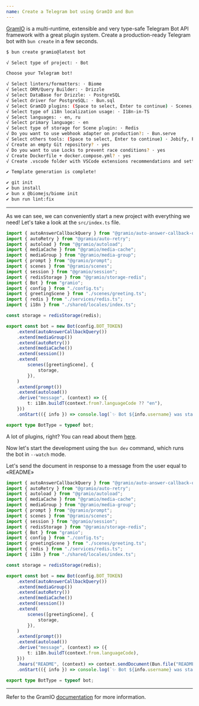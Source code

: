 ```yaml
---
name: Create a Telegram bot using GramIO and Bun
---
```


[GramIO](https://gramio.dev) is a multi-runtime, extensible and very type-safe Telegram Bot API framework with a great plugin system. Create a production-ready Telegram bot with `bun create` in a few seconds.

```sh
$ bun create gramio@latest bot

√ Select type of project: · Bot

Choose your Telegram bot!

√ Select linters/formatters: · Biome
√ Select ORM/Query Builder: · Drizzle
√ Select DataBase for Drizzle: · PostgreSQL
√ Select driver for PostgreSQL: · Bun.sql
√ Select GramIO plugins: (Space to select, Enter to continue) · Scenes, I18n, Auto-retry, Media-group, Media-cache, Auto answer callback query, Autoload, Session, Prompt
√ Select type of i18n localization usage: · I18n-in-TS
√ Select languages: · en, ru
√ Select primary language: · en
√ Select type of storage for Scene plugin: · Redis
√ Do you want to use webhook adapter on production?: · Bun.serve
√ Select others tools: (Space to select, Enter to continue) · Jobify, Posthog
√ Create an empty Git repository? · yes
√ Do you want to use Locks to prevent race conditions? · yes
√ Create Dockerfile + docker.compose.yml? · yes
√ Create .vscode folder with VSCode extensions recommendations and settings? · yes

✔ Template generation is complete!

✔ git init
✔ bun install
✔ bun x @biomejs/biome init
✔ bun run lint:fix
```

---

As we can see, we can conveniently start a new project with everything we need! Let's take a look at the `src/index.ts` file.

```ts#src/index.ts
import { autoAnswerCallbackQuery } from "@gramio/auto-answer-callback-query";
import { autoRetry } from "@gramio/auto-retry";
import { autoload } from "@gramio/autoload";
import { mediaCache } from "@gramio/media-cache";
import { mediaGroup } from "@gramio/media-group";
import { prompt } from "@gramio/prompt";
import { scenes } from "@gramio/scenes";
import { session } from "@gramio/session";
import { redisStorage } from "@gramio/storage-redis";
import { Bot } from "gramio";
import { config } from "./config.ts";
import { greetingScene } from "./scenes/greeting.ts";
import { redis } from "./services/redis.ts";
import { i18n } from "./shared/locales/index.ts";

const storage = redisStorage(redis);

export const bot = new Bot(config.BOT_TOKEN)
	.extend(autoAnswerCallbackQuery())
	.extend(mediaGroup())
	.extend(autoRetry())
	.extend(mediaCache())
	.extend(session())
	.extend(
		scenes([greetingScene], {
			storage,
		}),
	)
	.extend(prompt())
	.extend(autoload())
	.derive("message", (context) => ({
		t: i18n.buildT(context.from?.languageCode ?? "en"),
	}))
	.onStart(({ info }) => console.log(`✨ Bot ${info.username} was started!`));

export type BotType = typeof bot;
```

A lot of plugins, right? You can read about them [here](https://gramio.dev/plugins/).

Now let's start the development using the `bun dev` command, which runs the bot in `--watch` mode.

Let's send the document in response to a message from the user equal to «README»

```ts#src/index.ts
import { autoAnswerCallbackQuery } from "@gramio/auto-answer-callback-query";
import { autoRetry } from "@gramio/auto-retry";
import { autoload } from "@gramio/autoload";
import { mediaCache } from "@gramio/media-cache";
import { mediaGroup } from "@gramio/media-group";
import { prompt } from "@gramio/prompt";
import { scenes } from "@gramio/scenes";
import { session } from "@gramio/session";
import { redisStorage } from "@gramio/storage-redis";
import { Bot } from "gramio";
import { config } from "./config.ts";
import { greetingScene } from "./scenes/greeting.ts";
import { redis } from "./services/redis.ts";
import { i18n } from "./shared/locales/index.ts";

const storage = redisStorage(redis);

export const bot = new Bot(config.BOT_TOKEN)
	.extend(autoAnswerCallbackQuery())
	.extend(mediaGroup())
	.extend(autoRetry())
	.extend(mediaCache())
	.extend(session())
	.extend(
		scenes([greetingScene], {
			storage,
		}),
	)
	.extend(prompt())
	.extend(autoload())
	.derive("message", (context) => ({
		t: i18n.buildT(context.from.languageCode),
	}))
	.hears("README", (context) => context.sendDocument(Bun.file("README.md")))
	.onStart(({ info }) => console.log(`✨ Bot ${info.username} was started!`));

export type BotType = typeof bot;
```

---

Refer to the GramIO [documentation](https://gramio.dev/) for more information.
